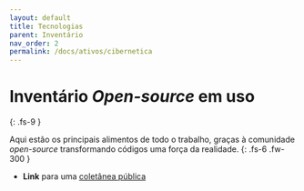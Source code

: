 ```yaml
---
layout: default
title: Tecnologias
parent: Inventário
nav_order: 2
permalink: /docs/ativos/cibernetica
---
```


# Inventário *Open-source* em uso
{: .fs-9 }

Aqui estão os principais alimentos de todo o trabalho, graças à comunidade *open-source* transformando códigos uma força da realidade.
{: .fs-6 .fw-300 }

- **Link** para uma [coletânea pública](https://apps.aguas.bio.br)

